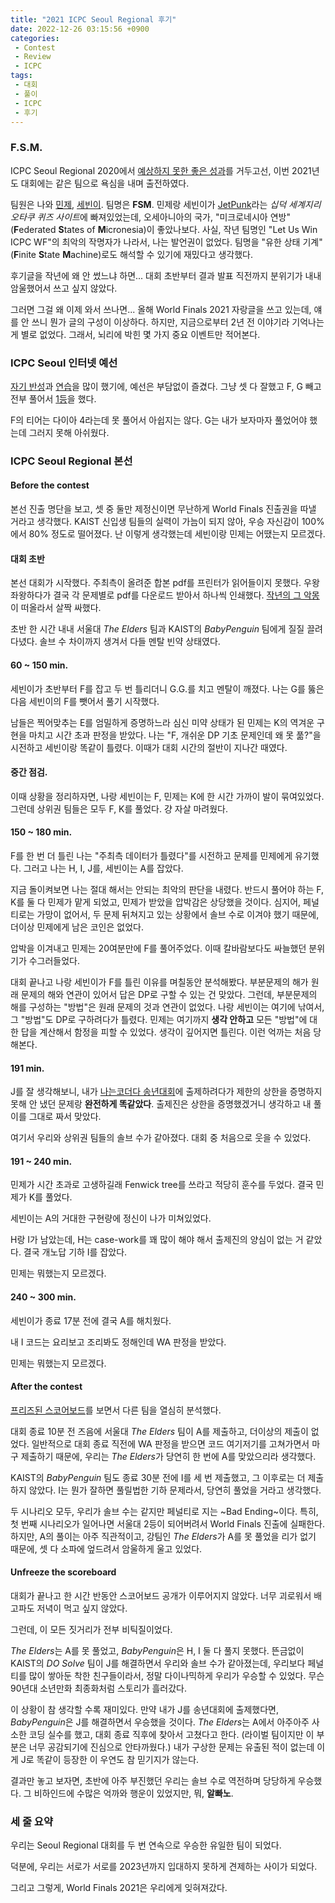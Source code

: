 ```yaml
---
title: "2021 ICPC Seoul Regional 후기"
date: 2022-12-26 03:15:56 +0900
categories:
 - Contest
 - Review
 - ICPC
tags:
 - 대회
 - 풀이
 - ICPC
 - 후기
---
```




### F.S.M.

ICPC Seoul Regional 2020에서 [예상하지 못한 좋은 성과](https://youngyojun.github.io/contest/review/icpc/2020/11/14/2020-icpc-seoul-regional/)를 거두고선, 이번 2021년도 대회에는 같은 팀으로 욕심을 내며 출전하였다.

팀원은 나와 [민제](https://codeforces.com/profile/dlalswp25), [세빈이](https://codeforces.com/profile/blackbori). 팀명은 **FSM**. 민제랑 세빈이가 [JetPunk](https://www.jetpunk.com/)라는 *십덕 세계지리 오타쿠 퀴즈 사이트*에 빠져있었는데, 오세아니아의 국가, "미크로네시아 연방"(**F**ederated **S**tates of **M**icronesia)이 좋았나보다. 사실, 작년 팀명인 "Let Us Win ICPC WF"의 최악의 작명자가 나라서, 나는 발언권이 없었다. 팀명을 "유한 상태 기계"(**F**inite **S**tate **M**achine)로도 해석할 수 있기에 재밌다고 생각했다.

후기글을 작년에 왜 안 썼느냐 하면... 대회 초반부터 결과 발표 직전까지 분위기가 내내 암울했어서 쓰고 싶지 않았다.

그러면 그걸 왜 이제 와서 쓰나면... 올해 World Finals 2021 자랑글을 쓰고 있는데, 얘를 안 쓰니 뭔가 글의 구성이 이상하다. 하지만, 지금으로부터 2년 전 이야기라 기억나는 게 별로 없었다. 그래서, 뇌리에 박힌 몇 가지 중요 이벤트만 적어본다.



### ICPC Seoul 인터넷 예선

[자기 반성](https://youngyojun.github.io/contest/review/icpc/2020/11/14/2020-icpc-seoul-regional/#icpc-seoul-%EC%9D%B8%ED%84%B0%EB%84%B7-%EC%98%88%EC%84%A0)과 [연습](https://youngyojun.github.io/tag/#/%EC%97%B0%EC%8A%B5)을 많이 했기에, 예선은 부담없이 즐겼다. 그냥 셋 다 잘했고 F, G 빼고 전부 풀어서 [1등](http://static.icpckorea.net/2021/scoreboard_preliminary/)을 했다.

F의 티어는 다이아 4라는데 못 풀어서 아쉽지는 않다. G는 내가 보자마자 풀었어야 했는데 그러지 못해 아쉬웠다.



### ICPC Seoul Regional 본선

#### Before the contest

본선 진출 명단을 보고, 셋 중 둘만 제정신이면 무난하게 World Finals 진출권을 따낼 거라고 생각했다. KAIST 신입생 팀들의 실력이 가늠이 되지 않아, 우승 자신감이 100%에서 80% 정도로 떨어졌다. 난 이렇게 생각했는데 세빈이랑 민제는 어땠는지 모르겠다.

#### 대회 초반

본선 대회가 시작했다. 주최측이 올려준 합본 pdf를 프린터가 읽어들이지 못했다. 우왕좌왕하다가 결국 각 문제별로 pdf를 다운로드 받아서 하나씩 인쇄했다. [작년의 그 악몽](https://youngyojun.github.io/contest/review/icpc/2020/11/14/2020-icpc-seoul-regional/#4--10-min)이 떠올라서 살짝 싸했다.

초반 한 시간 내내 서울대 *The Elders* 팀과 KAIST의 *BabyPenguin* 팀에게 질질 끌려다녔다. 솔브 수 차이까지 생겨서 다들 멘탈 빈약 상태였다.

#### 60 ~ 150 min.

세빈이가 초반부터 F를 잡고 두 번 틀리더니 G.G.를 치고 멘탈이 깨졌다. 나는 G를 뚫은 다음 세빈이의 F를 뺏어서 풀기 시작했다.

남들은 찍어맞추는 E를 엄밀하게 증명하느라 심신 미약 상태가 된 민제는 K의 역겨운 구현을 마치고 시간 초과 판정을 받았다. 나는 "F, 개쉬운 DP 기초 문제인데 왜 못 풂?"을 시전하고 세빈이랑 똑같이 틀렸다. 이때가 대회 시간의 절반이 지나간 때였다.

#### 중간 점검.

이때 상황을 정리하자면, 나랑 세빈이는 F, 민제는 K에 한 시간 가까이 발이 묶여있었다. 그런데 상위권 팀들은 모두 F, K를 풀었다. 걍 자살 마려웠다.

#### 150 ~ 180 min.

F를 한 번 더 틀린 나는 "주최측 데이터가 틀렸다"를 시전하고 문제를 민제에게 유기했다. 그러고 나는 H, I, J를, 세빈이는 A를 잡았다.

지금 돌이켜보면 나는 절대 해서는 안되는 최악의 판단을 내렸다. 반드시 풀어야 하는 F, K를 둘 다 민제가 맡게 되었고, 민제가 받았을 압박감은 상당했을 것이다. 심지어, 페널티로는 가망이 없어서, 두 문제 뒤쳐지고 있는 상황에서 솔브 수로 이겨야 했기 때문에, 더이상 민제에게 남은 코인은 없었다.

압박을 이겨내고 민제는 20여분만에 F를 풀어주었다. 이때 칼바람보다도 싸늘했던 분위기가 수그러들었다.

대회 끝나고 나랑 세빈이가 F를 틀린 이유를 며칠동안 분석해봤다. 부분문제의 해가 원래 문제의 해와 연관이 있어서 답은 DP로 구할 수 있는 건 맞았다. 그런데, 부분문제의 해를 구성하는 "방법"은 원래 문제의 것과 연관이 없었다. 나랑 세빈이는 여기에 낚여서, 그 "방법"도 DP로 구하려다가 틀렸다. 민제는 여기까지 **생각 안하고** 모든 "방법"에 대한 답을 계산해서 함정을 피할 수 있었다. 생각이 깊어지면 틀린다. 이런 억까는 처음 당해본다.

#### 191 min.

J를 잘 생각해보니, 내가 [나는코더다 송년대회](https://youngyojun.github.io/contest/review/2020/02/15/iamcoder-2019-yearend-contest/)에 출제하려다가 제한의 상한을 증명하지 못해 안 냈던 문제랑 **완전하게 똑같았다**. 출제진은 상한을 증명했겠거니 생각하고 내 풀이를 그대로 짜서 맞았다.

여기서 우리와 상위권 팀들의 솔브 수가 같아졌다. 대회 중 처음으로 웃을 수 있었다.

#### 191 ~ 240 min.

민제가 시간 초과로 고생하길래 Fenwick tree를 쓰라고 적당히 훈수를 두었다. 결국 민제가 K를 풀었다.

세빈이는 A의 거대한 구현량에 정신이 나가 미쳐있었다.

H랑 I가 남았는데, H는 case-work를 꽤 많이 해야 해서 출제진의 양심이 없는 거 같았다. 결국 개노답 기하 I를 잡았다.

민제는 뭐했는지 모르겠다.

#### 240 ~ 300 min.

세빈이가 종료 17분 전에 결국 A를 해치웠다.

내 I 코드는 요리보고 조리봐도 정해인데 WA 판정을 받았다.

민제는 뭐했는지 모르겠다.

#### After the contest

[프리즈된 스코어보드](https://youtu.be/l488HUERORk?t=22239)를 보면서 다른 팀을 열심히 분석했다.

대회 종료 10분 전 즈음에 서울대 *The Elders* 팀이 A를 제출하고, 더이상의 제출이 없었다. 일반적으로 대회 종료 직전에 WA 판정을 받으면 코드 여기저기를 고쳐가면서 마구 제출하기 때문에, 우리는 *The Elders*가 당연히 한 번에 A를 맞았으리라 생각했다.

KAIST의 *BabyPenguin* 팀도 종료 30분 전에 I를 세 번 제출했고, 그 이후로는 더 제출하지 않았다. I는 뭔가 잘하면 풀릴법한 기하 문제라서, 당연히 풀었을 거라고 생각했다.

두 시나리오 모두, 우리가 솔브 수는 같지만 페널티로 지는 ~Bad Ending~이다. 특히, 첫 번째 시나리오가 일어나면 서울대 2등이 되어버려서 World Finals 진출에 실패한다. 하지만, A의 풀이는 아주 직관적이고, 강팀인 *The Elders*가 A를 못 풀었을 리가 없기 때문에, 셋 다 소파에 엎드려서 암울하게 울고 있었다.

#### Unfreeze the scoreboard

대회가 끝나고 한 시간 반동안 스코어보드 공개가 이루어지지 않았다. 너무 괴로워서 배고파도 저녁이 먹고 싶지 않았다.

그런데, 이 모든 짓거리가 전부 비틱질이었다.

*The Elders*는 A를 못 풀었고, *BabyPenguin*은 H, I 둘 다 풀지 못했다. 뜬금없이 KAIST의 *DO Solve* 팀이 J를 해결하면서 우리와 솔브 수가 같아졌는데, 우리보다 페널티를 많이 쌓아둔 착한 친구들이라서, 정말 다이나믹하게 우리가 우승할 수 있었다. 무슨 90년대 소년만화 최종화처럼 스토리가 흘러갔다.

이 상황이 참 생각할 수록 재미있다. 만약 내가 J를 송년대회에 출제했다면, *BabyPenguin*은 J를 해결하면서 우승했을 것이다. *The Elders*는 A에서 아주아주 사소한 코딩 실수를 했고, 대회 종료 직후에 찾아서 고쳤다고 한다. (라이벌 팀이지만 이 부분은 너무 공감되기에 진심으로 안타까웠다.) 내가 구상한 문제는 유출된 적이 없는데 이게 J로 똑같이 등장한 이 우연도 참 믿기지가 않는다.

결과만 놓고 보자면, 초반에 아주 부진했던 우리는 솔브 수로 역전하며 당당하게 우승했다. 그 비하인드에 수많은 억까와 행운이 있었지만, 뭐, **알빠노**.



### 세 줄 요약

우리는 Seoul Regional 대회를 두 번 연속으로 우승한 유일한 팀이 되었다.

덕분에, 우리는 서로가 서로를 2023년까지 입대하지 못하게 견제하는 사이가 되었다.

그리고 그렇게, World Finals 2021은 우리에게 잊혀져갔다.
